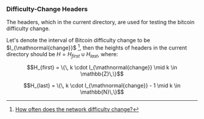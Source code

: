 ### Difficulty-Change Headers

The headers, which in the current directory, are used for testing the bitcoin difficulty change.

Let's denote the interval of Bitcoin difficulty change to be $I_{\mathnormal{change}}$ [^1],
then the heights of headers in the current directory should be $H = H_{first} \cup H_{last}$, where:

```math
H_{first} = \{\, k \cdot I_{\mathnormal{change}} \mid k \in \mathbb{Z}\,\}
```

```math
H_{last}  = \{\, k \cdot I_{\mathnormal{change}} - 1 \mid k \in \mathbb{N}\,\}
```

[^1]: [How often does the network difficulty change?](https://en.bitcoin.it/wiki/Difficulty#How_often_does_the_network_difficulty_change.3F)
